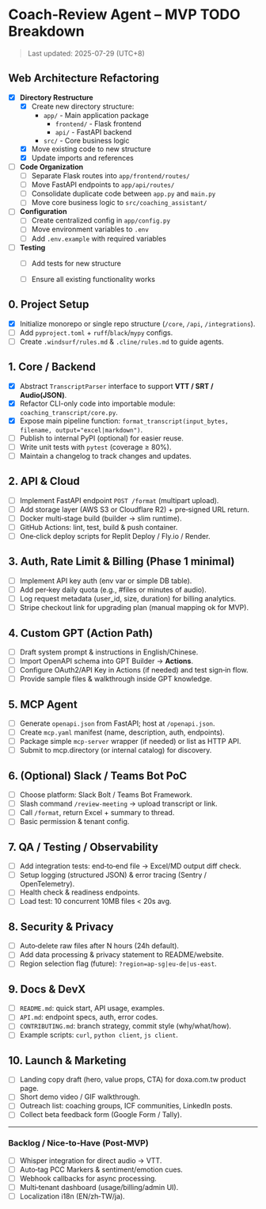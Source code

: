 # Coach‑Review Agent – MVP TODO Breakdown

> Last updated: 2025-07-29 (UTC+8)

## Web Architecture Refactoring

* [x] **Directory Restructure**
  - [x] Create new directory structure:
    - `app/` - Main application package
      - `frontend/` - Flask frontend
      - `api/` - FastAPI backend
    - `src/` - Core business logic
  - [x] Move existing code to new structure
  - [x] Update imports and references

* [ ] **Code Organization**
  - [ ] Separate Flask routes into `app/frontend/routes/`
  - [ ] Move FastAPI endpoints to `app/api/routes/`
  - [ ] Consolidate duplicate code between `app.py` and `main.py`
  - [ ] Move core business logic to `src/coaching_assistant/`

* [ ] **Configuration**
  - [ ] Create centralized config in `app/config.py`
  - [ ] Move environment variables to `.env`
  - [ ] Add `.env.example` with required variables

* [ ] **Testing**
  - [ ] Add tests for new structure
  - [ ] Ensure all existing functionality works


## 0. Project Setup

* [x] Initialize monorepo or single repo structure (`/core`, `/api`, `/integrations`).
* [ ] Add `pyproject.toml` + `ruff`/`black`/`mypy` configs.
* [ ] Create `.windsurf/rules.md` & `.cline/rules.md` to guide agents.

## 1. Core / Backend

* [x] Abstract `TranscriptParser` interface to support **VTT / SRT / Audio(JSON)**.
* [x] Refactor CLI-only code into importable module: `coaching_transcript/core.py`.
* [x] Expose main pipeline function: `format_transcript(input_bytes, filename, output="excel|markdown")`.
* [ ] Publish to internal PyPI (optional) for easier reuse.
* [ ] Write unit tests with `pytest` (coverage ≥ 80%).
* [ ] Maintain a changelog to track changes and updates.

## 2. API & Cloud

* [ ] Implement FastAPI endpoint `POST /format` (multipart upload).
* [ ] Add storage layer (AWS S3 or Cloudflare R2) + pre‑signed URL return.
* [ ] Docker multi‑stage build (builder → slim runtime).
* [ ] GitHub Actions: lint, test, build & push container.
* [ ] One‑click deploy scripts for Replit Deploy / Fly.io / Render.

## 3. Auth, Rate Limit & Billing (Phase 1 minimal)

* [ ] Implement API key auth (env var or simple DB table).
* [ ] Add per‑key daily quota (e.g., #files or minutes of audio).
* [ ] Log request metadata (user\_id, size, duration) for billing analytics.
* [ ] Stripe checkout link for upgrading plan (manual mapping ok for MVP).

## 4. Custom GPT (Action Path)

* [ ] Draft system prompt & instructions in English/Chinese.
* [ ] Import OpenAPI schema into GPT Builder → **Actions**.
* [ ] Configure OAuth2/API Key in Actions (if needed) and test sign‑in flow.
* [ ] Provide sample files & walkthrough inside GPT knowledge.

## 5. MCP Agent

* [ ] Generate `openapi.json` from FastAPI; host at `/openapi.json`.
* [ ] Create `mcp.yaml` manifest (name, description, auth, endpoints).
* [ ] Package simple `mcp-server` wrapper (if needed) or list as HTTP API.
* [ ] Submit to mcp.directory (or internal catalog) for discovery.

## 6. (Optional) Slack / Teams Bot PoC

* [ ] Choose platform: Slack Bolt / Teams Bot Framework.
* [ ] Slash command `/review-meeting` → upload transcript or link.
* [ ] Call `/format`, return Excel + summary to thread.
* [ ] Basic permission & tenant config.

## 7. QA / Testing / Observability

* [ ] Add integration tests: end‑to‑end file → Excel/MD output diff check.
* [ ] Setup logging (structured JSON) & error tracing (Sentry / OpenTelemetry).
* [ ] Health check & readiness endpoints.
* [ ] Load test: 10 concurrent 10MB files < 20s avg.

## 8. Security & Privacy

* [ ] Auto‑delete raw files after N hours (24h default).
* [ ] Add data processing & privacy statement to README/website.
* [ ] Region selection flag (future): `?region=ap-sg|eu-de|us-east`.

## 9. Docs & DevX

* [ ] `README.md`: quick start, API usage, examples.
* [ ] `API.md`: endpoint specs, auth, error codes.
* [ ] `CONTRIBUTING.md`: branch strategy, commit style (why/what/how).
* [ ] Example scripts: `curl`, `python client`, `js client`.

## 10. Launch & Marketing

* [ ] Landing copy draft (hero, value props, CTA) for doxa.com.tw product page.
* [ ] Short demo video / GIF walkthrough.
* [ ] Outreach list: coaching groups, ICF communities, LinkedIn posts.
* [ ] Collect beta feedback form (Google Form / Tally).

---

### Backlog / Nice‑to‑Have (Post‑MVP)

* [ ] Whisper integration for direct audio → VTT.
* [ ] Auto‑tag PCC Markers & sentiment/emotion cues.
* [ ] Webhook callbacks for async processing.
* [ ] Multi‑tenant dashboard (usage/billing/admin UI).
* [ ] Localization i18n (EN/zh‑TW/ja).
